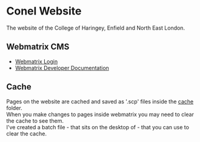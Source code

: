 # Conel Website
The website of the College of Haringey, Enfield and North East London.

## Webmatrix CMS
* [Webmatrix Login](http://www.conel.ac.uk/webmatrix.html)
* [Webmatrix Developer Documentation](http://www.conel.ac.uk/matrix_engine/interface/help/devguide/box.html)

## Cache
Pages on the website are cached and saved as '.scp' files inside the [cache](/conel/conel-website/tree/master/cache) folder.  
When you make changes to pages inside webmatrix you may need to clear the cache to see them.  
I've created a batch file - that sits on the desktop of - that you can use to clear the cache.
